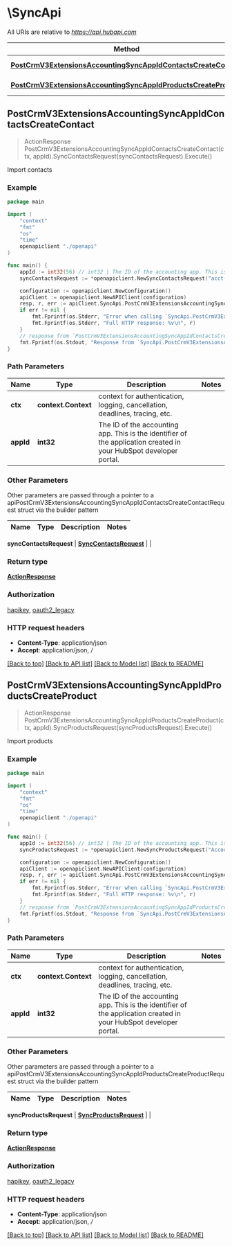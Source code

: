 # \SyncApi

All URIs are relative to *https://api.hubapi.com*

Method | HTTP request | Description
------------- | ------------- | -------------
[**PostCrmV3ExtensionsAccountingSyncAppIdContactsCreateContact**](SyncApi.md#PostCrmV3ExtensionsAccountingSyncAppIdContactsCreateContact) | **Post** /crm/v3/extensions/accounting/sync/{appId}/contacts | Import contacts
[**PostCrmV3ExtensionsAccountingSyncAppIdProductsCreateProduct**](SyncApi.md#PostCrmV3ExtensionsAccountingSyncAppIdProductsCreateProduct) | **Post** /crm/v3/extensions/accounting/sync/{appId}/products | Import products



## PostCrmV3ExtensionsAccountingSyncAppIdContactsCreateContact

> ActionResponse PostCrmV3ExtensionsAccountingSyncAppIdContactsCreateContact(ctx, appId).SyncContactsRequest(syncContactsRequest).Execute()

Import contacts



### Example

```go
package main

import (
    "context"
    "fmt"
    "os"
    "time"
    openapiclient "./openapi"
)

func main() {
    appId := int32(56) // int32 | The ID of the accounting app. This is the identifier of the application created in your HubSpot developer portal.
    syncContactsRequest := *openapiclient.NewSyncContactsRequest("acct-app-123", []openapiclient.UpdatedContact{*openapiclient.NewUpdatedContact("UPDATE", time.Now(), "johndoe@company.com", "acct-app-123")}) // SyncContactsRequest | 

    configuration := openapiclient.NewConfiguration()
    apiClient := openapiclient.NewAPIClient(configuration)
    resp, r, err := apiClient.SyncApi.PostCrmV3ExtensionsAccountingSyncAppIdContactsCreateContact(context.Background(), appId).SyncContactsRequest(syncContactsRequest).Execute()
    if err != nil {
        fmt.Fprintf(os.Stderr, "Error when calling `SyncApi.PostCrmV3ExtensionsAccountingSyncAppIdContactsCreateContact``: %v\n", err)
        fmt.Fprintf(os.Stderr, "Full HTTP response: %v\n", r)
    }
    // response from `PostCrmV3ExtensionsAccountingSyncAppIdContactsCreateContact`: ActionResponse
    fmt.Fprintf(os.Stdout, "Response from `SyncApi.PostCrmV3ExtensionsAccountingSyncAppIdContactsCreateContact`: %v\n", resp)
}
```

### Path Parameters


Name | Type | Description  | Notes
------------- | ------------- | ------------- | -------------
**ctx** | **context.Context** | context for authentication, logging, cancellation, deadlines, tracing, etc.
**appId** | **int32** | The ID of the accounting app. This is the identifier of the application created in your HubSpot developer portal. | 

### Other Parameters

Other parameters are passed through a pointer to a apiPostCrmV3ExtensionsAccountingSyncAppIdContactsCreateContactRequest struct via the builder pattern


Name | Type | Description  | Notes
------------- | ------------- | ------------- | -------------

 **syncContactsRequest** | [**SyncContactsRequest**](SyncContactsRequest.md) |  | 

### Return type

[**ActionResponse**](ActionResponse.md)

### Authorization

[hapikey](../README.md#hapikey), [oauth2_legacy](../README.md#oauth2_legacy)

### HTTP request headers

- **Content-Type**: application/json
- **Accept**: application/json, */*

[[Back to top]](#) [[Back to API list]](../README.md#documentation-for-api-endpoints)
[[Back to Model list]](../README.md#documentation-for-models)
[[Back to README]](../README.md)


## PostCrmV3ExtensionsAccountingSyncAppIdProductsCreateProduct

> ActionResponse PostCrmV3ExtensionsAccountingSyncAppIdProductsCreateProduct(ctx, appId).SyncProductsRequest(syncProductsRequest).Execute()

Import products



### Example

```go
package main

import (
    "context"
    "fmt"
    "os"
    "time"
    openapiclient "./openapi"
)

func main() {
    appId := int32(56) // int32 | The ID of the accounting app. This is the identifier of the application created in your HubSpot developer portal.
    syncProductsRequest := *openapiclient.NewSyncProductsRequest("AccountId_example", []openapiclient.UpdatedProduct{*openapiclient.NewUpdatedProduct("SyncAction_example", time.Now(), float32(123), "Id_example", map[string]string{"key": "Inner_example"})}) // SyncProductsRequest | 

    configuration := openapiclient.NewConfiguration()
    apiClient := openapiclient.NewAPIClient(configuration)
    resp, r, err := apiClient.SyncApi.PostCrmV3ExtensionsAccountingSyncAppIdProductsCreateProduct(context.Background(), appId).SyncProductsRequest(syncProductsRequest).Execute()
    if err != nil {
        fmt.Fprintf(os.Stderr, "Error when calling `SyncApi.PostCrmV3ExtensionsAccountingSyncAppIdProductsCreateProduct``: %v\n", err)
        fmt.Fprintf(os.Stderr, "Full HTTP response: %v\n", r)
    }
    // response from `PostCrmV3ExtensionsAccountingSyncAppIdProductsCreateProduct`: ActionResponse
    fmt.Fprintf(os.Stdout, "Response from `SyncApi.PostCrmV3ExtensionsAccountingSyncAppIdProductsCreateProduct`: %v\n", resp)
}
```

### Path Parameters


Name | Type | Description  | Notes
------------- | ------------- | ------------- | -------------
**ctx** | **context.Context** | context for authentication, logging, cancellation, deadlines, tracing, etc.
**appId** | **int32** | The ID of the accounting app. This is the identifier of the application created in your HubSpot developer portal. | 

### Other Parameters

Other parameters are passed through a pointer to a apiPostCrmV3ExtensionsAccountingSyncAppIdProductsCreateProductRequest struct via the builder pattern


Name | Type | Description  | Notes
------------- | ------------- | ------------- | -------------

 **syncProductsRequest** | [**SyncProductsRequest**](SyncProductsRequest.md) |  | 

### Return type

[**ActionResponse**](ActionResponse.md)

### Authorization

[hapikey](../README.md#hapikey), [oauth2_legacy](../README.md#oauth2_legacy)

### HTTP request headers

- **Content-Type**: application/json
- **Accept**: application/json, */*

[[Back to top]](#) [[Back to API list]](../README.md#documentation-for-api-endpoints)
[[Back to Model list]](../README.md#documentation-for-models)
[[Back to README]](../README.md)

